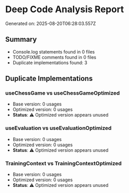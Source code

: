 # Deep Code Analysis Report

Generated on: 2025-08-20T06:28:03.557Z

## Summary

- Console.log statements found in 0 files
- TODO/FIXME comments found in 0 files
- Duplicate implementations found: 3

## Duplicate Implementations

### useChessGame vs useChessGameOptimized
- Base version: 0 usages
- Optimized version: 0 usages
- **Status**: ⚠️ Optimized version appears unused

### useEvaluation vs useEvaluationOptimized
- Base version: 0 usages
- Optimized version: 0 usages
- **Status**: ⚠️ Optimized version appears unused

### TrainingContext vs TrainingContextOptimized
- Base version: 0 usages
- Optimized version: 0 usages
- **Status**: ⚠️ Optimized version appears unused


